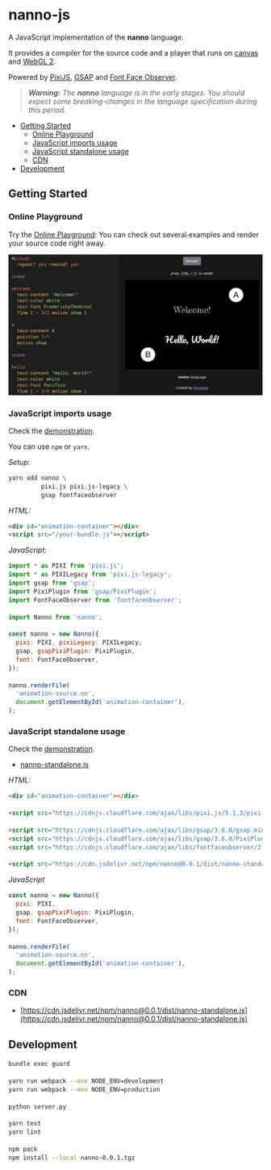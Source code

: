 # nanno-js

A JavaScript implementation of the **nanno** language.

It provides a compiler for the source code and a player that runs on [canvas](https://html.spec.whatwg.org/multipage/canvas.html) and [WebGL 2](https://www.khronos.org/registry/webgl/specs/latest/2.0/).

Powered by [PixiJS](https://www.pixijs.com/), [GSAP](https://greensock.com/gsap/) and [Font Face Observer](https://fontfaceobserver.com/).

> _**Warning:** The **nanno** language is in the early stages. You should expect some breaking-changes in the language specification during this period._

- [Getting Started](#getting-started)
  - [Online Playground](#online-playground)
  - [JavaScript imports usage](#javascript-imports-usage)
  - [JavaScript standalone usage](#javascript-standalone-usage)
  - [CDN](#cdn)
- [Development](#development)

## Getting Started

### Online Playground
Try the [Online Playground](https://gbaptista.github.io/nanno-js/playground.html): You can check out several examples and render your source code right away.

[![nanno playground](https://raw.githubusercontent.com/gbaptista/nanno-js/main/docs/images/screen.png)](https://gbaptista.github.io/nanno-js/playground.html)

### JavaScript imports usage

Check the [demonstration](https://gbaptista.github.io/nanno-js/demo-import.html).

You can use `npm` or `yarn`.

_Setup:_
```bash
yarn add nanno \
         pixi.js pixi.js-legacy \
         gsap fontfaceobserver
```

_HTML:_
```html
<div id="animation-container"></div>
<script src="/your-bundle.js"></script>
```

_JavaScript:_
```js
import * as PIXI from 'pixi.js';
import * as PIXILegacy from 'pixi.js-legacy';
import gsap from 'gsap';
import PixiPlugin from 'gsap/PixiPlugin';
import FontFaceObserver from 'fontfaceobserver';

import Nanno from 'nanno';

const nanno = new Nanno({
  pixi: PIXI, pixiLegacy: PIXILegacy,
  gsap, gsapPixiPlugin: PixiPlugin,
  font: FontFaceObserver,
});

nanno.renderFile(
  'animation-source.nn',
  document.getElementById('animation-container'),
);
```

### JavaScript standalone usage

Check the [demonstration](https://gbaptista.github.io/nanno-js/demo-standalone.html).

- [nanno-standalone.js](https://cdn.jsdelivr.net/npm/nanno@0.0.1/dist/nanno-standalone.js)

_HTML:_
```html
<div id="animation-container"></div>

<script src="https://cdnjs.cloudflare.com/ajax/libs/pixi.js/5.1.3/pixi.min.js"></script>

<script src="https://cdnjs.cloudflare.com/ajax/libs/gsap/3.6.0/gsap.min.js"></script>
<script src="https://cdnjs.cloudflare.com/ajax/libs/gsap/3.6.0/PixiPlugin.min.js"></script>
<script src="https://cdnjs.cloudflare.com/ajax/libs/fontfaceobserver/2.1.0/fontfaceobserver.standalone.js"></script>

<script src="https://cdn.jsdelivr.net/npm/nanno@0.0.1/dist/nanno-standalone.js"></script>
```

_JavaScript_
```js
const nanno = new Nanno({
  pixi: PIXI,
  gsap, gsapPixiPlugin: PixiPlugin,
  font: FontFaceObserver,
});

nanno.renderFile(
  'animation-source.nn',
  document.getElementById('animation-container'),
);
```

### CDN

- [https://cdn.jsdelivr.net/npm/nanno@0.0.1/dist/nanno-standalone.js](https://cdn.jsdelivr.net/npm/nanno@0.0.1/dist/nanno-standalone.js)

## Development

```bash
bundle exec guard

yarn run webpack --env NODE_ENV=development
yarn run webpack --env NODE_ENV=production

python server.py

yarn test
yarn lint

npm pack
npm install --local nanno-0.0.1.tgz
```
